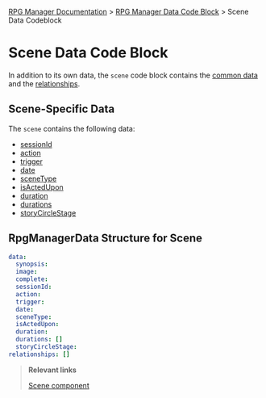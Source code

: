 [RPG Manager Documentation](../../index.md) >
[RPG Manager Data Code Block](../index.md) >
Scene Data Codeblock

# Scene Data Code Block


In addition to its own data, the `scene` code block contains the [common data](../common/index.md) and the 
[relationships](../common/relationship.md).

## Scene-Specific Data

The `scene` contains the following  data:

- [sessionId](sessionId.md)
- [action](action.md)
- [trigger](trigger.md)
- [date](date.md)
- [sceneType](sceneType.md)
- [isActedUpon](isActedUpon.md)
- [duration](duration.md)
- [durations](durations.md)
- [storyCircleStage](storyCircleStage.md)

## RpgManagerData Structure for Scene

```yaml
data:
  synopsis: 
  image: 
  complete:
  sessionId:
  action:
  trigger:
  date:
  sceneType:
  isActedUpon:
  duration:
  durations: []
  storyCircleStage:
relationships: []
```

> **Relevant links**
>
> [Scene component](../../components/scene.md)
